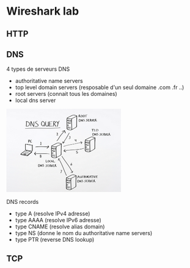 <link rel="stylesheet" href="./style.css"/>


# Wireshark lab

## HTTP 

## DNS #

4 types de serveurs DNS
- authoritative name servers 
- top level domain servers (resposable d'un seul domaine .com .fr ..)
- root servers (connait tous les domaines)
- local dns server

<img src="./images/dns-query.png" width="300px" class="img-center"/>

DNS records
- type A (resolve IPv4 adresse)
- type AAAA (resolve IPv6 adresse)
- type CNAME (resolve alias domain)
- type NS (donne le nom du authoritative name servers)
- type PTR (reverse DNS lookup)
  
## TCP 
